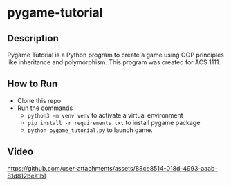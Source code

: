 # pygame-tutorial

## Description
Pygame Tutorial is a Python program to create a game using OOP principles like inheritance and polymorphism. This program was created for ACS 1111.

## How to Run
* Clone this repo
* Run the commands 
  - `python3 -m venv venv` to activate a virtual environment
  - `pip install -r requirements.txt` to install pygame package
  - `python pygame_tutorial.py` to launch game.

## Video


https://github.com/user-attachments/assets/88ce8514-018d-4993-aaab-81d812bea1b1

